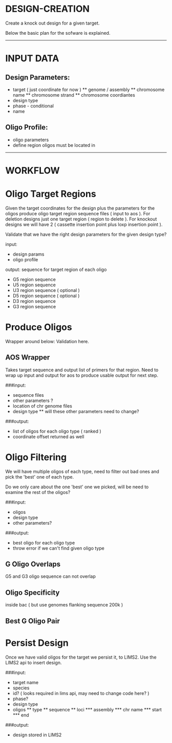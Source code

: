DESIGN-CREATION
===============

Create a knock out design for a given target.

Below the basic plan for the sofware is explained.

* * *

INPUT DATA
==========

Design Parameters:
--------------
* target ( just coordinate for now )
** genome / assembly
** chromosome name
** chromosome strand
** chromosome coordiantes
* design type
* phase - conditional
* name

Oligo Profile:
--------------
* oligo parameters
* define region oligos must be located in

* * *

WORKFLOW
========

Oligo Target Regions
====================
Given the target coordinates for the design plus the parameters for the oligos
produce oligo target region sequence files ( input to aos ).
For deletion designs just one target region ( region to delete ).
For knockout designs we will have 2 ( cassette insertion point plus loxp insertion point ).

Validate that we have the right design parameters for the given design type?

input:
* design params
* oligo profile

output: sequence for target region of each oligo
* G5 region sequence
* U5 region sequence
* U3 region sequence ( optional )
* D5 region sequence ( optional )
* D3 region sequence
* G3 region sequence


Produce Oligos
===============
Wrapper around below:
Validation here.

AOS Wrapper
-----------
Takes target sequence and output list of primers for that region.
Need to wrap up input and output for aos to produce usable output for next step.

###input:
* sequence files
* other parameters ?
* location of chr genome files
* design type
** will these other parameters need to change?

###output:
- list of oligos for each oligo type ( ranked )
- coordinate offset returned as well


Oligo Filtering
===============
We will have multiple oligos of each type, need to filter out bad ones and pick the 'best'
one of each type.

Do we only care about the one 'best' one we picked, will be need to examine the rest of the
oligos?

###input:
* oligos
* design type
* other parameters?

###output:
* best oligo for each oligo type
* throw error if we can't find given oligo type

G Oligo Overlaps
----------------
G5 and G3 oligo sequence can not overlap

Oligo Specificity
-----------------
inside bac ( but use genomes flanking sequence 200k )

Best G Oligo Pair
-----------------


Persist Design
==============
Once we have valid oligos for the target we persist it, to LIMS2.
Use the LIMS2 api to insert design.

###input:
* target name
* species
* id? ( looks required in lims api, may need to change code here? )
* phase?
* design type
* oligos
** type
** sequence
** loci
*** assembly
*** chr name
*** start
*** end

###output:
- design stored in LIMS2
